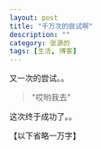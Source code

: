 ```yaml
---
layout: post
title: "千万次的尝试啊"
description: ""
category: 张源的
tags: [生活, 博客]
---
```


又一次的尝试。。

> "哎哟我去"

这次终于成功了。。

【以下省略一万字】
